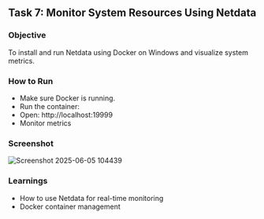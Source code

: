 ## Task 7: Monitor System Resources Using Netdata

### Objective
To install and run Netdata using Docker on Windows and visualize system metrics.

### How to Run
- Make sure Docker is running.
- Run the container:
- Open: http://localhost:19999
- Monitor metrics

### Screenshot
![Screenshot 2025-06-05 104439](https://github.com/user-attachments/assets/86ebbd48-344b-46e0-a0b2-389e35e194a6)

### Learnings
- How to use Netdata for real-time monitoring
- Docker container management
